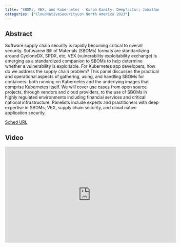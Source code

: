 ```yaml
---
title: "SBOMs, VEX, and Kubernetes - Kiran Kamity, Deepfactor; Jonathan Meadows , Citi; Dr. Allan Friedman, Cybersecurity and Infrastructure Security Agency; Andrew Martin, Control Plane; Rose Judge, VMware"
categories: ["CloudNativeSecurityCon North America 2023"]
---
```


## Abstract

Software supply chain security is rapidly becoming critical to overall security. Softwarew Bill of Materials (SBOMs) formats are standardizing around CycloneDX, SPDX, etc. VEX (vulnerability exploitability exchange) is emerging as a standardized companion to SBOMs to help determine whether a vulnerability is exploitable. For Kubernetes app developers, how do we address the supply chain problem? This panel discusses the practical and operational aspects of gathering, using, and handling SBOMs for containers: both running on Kubernetes and the underlying images that comprise Kubernetes itself. We will cover use cases from open source projects, through vendors and cloud providers, to the use of SBOMs in highly regulated environments including financial services and critical national infrastructure. Panelists include experts and practitioners with deep expertise in SBOMs, VEX, supply chain security, and cloud native application security.

[Sched URL](https://cloudnativesecurityconna23.sched.com/event/22d603f2a3e14a9785e878c1ffba5391)

## Video

<iframe width='560' height='315' src='https://www.youtube.com/embed/L-DPGKQipdk' frameborder='0' allow='accelerometer; autoplay; encrypted-media; gyroscope; picture-in-picture' allowfullscreen></iframe>
